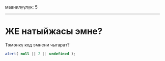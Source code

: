 маанилүүлүк: 5

---

# ЖЕ натыйжасы эмне?

Төмөнкү код эмнени чыгарат?

```js
alert( null || 2 || undefined );
```
